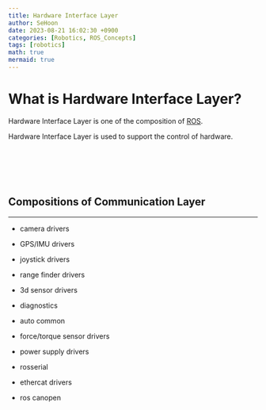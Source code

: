 ```yaml
---
title: Hardware Interface Layer
author: SeHoon
date: 2023-08-21 16:02:30 +0900
categories: [Robotics, ROS_Concepts]
tags: [robotics]
math: true
mermaid: true
---
```


# What is Hardware Interface Layer?

Hardware Interface Layer is one of the composition of [ROS](https://csh970605.github.io/posts/ROS/).<br>

Hardware Interface Layer is used to support the control of hardware.

<br><br><br><br>


## Compositions of Communication Layer
---

+ camera drivers

+ GPS/IMU drivers

+ joystick drivers

+ range finder drivers

+ 3d sensor drivers

+ diagnostics

+ auto common

+ force/torque sensor drivers

+ power supply drivers

+ rosserial

+ ethercat drivers

+ ros canopen
